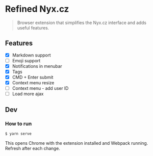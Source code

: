 # Refined Nyx.cz

> Browser extension that simplifies the Nyx.cz interface and adds useful features.

## Features

- [x] Markdown support
- [ ] Emoji support
- [x] Notifications in menubar
- [x] Tags
- [x] CMD + Enter submit
- [x] Context menu resize
- [ ] Context menu - add user ID
- [ ] Load more ajax

## Dev

### How to run

```sh
$ yarn serve
```

This opens Chrome with the extension installed and Webpack running.
Refresh after each change.
